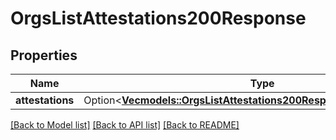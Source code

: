 # OrgsListAttestations200Response

## Properties

Name | Type | Description | Notes
------------ | ------------- | ------------- | -------------
**attestations** | Option<[**Vec<models::OrgsListAttestations200ResponseAttestationsInner>**](orgs_list_attestations_200_response_attestations_inner.md)> |  | [optional]

[[Back to Model list]](../README.md#documentation-for-models) [[Back to API list]](../README.md#documentation-for-api-endpoints) [[Back to README]](../README.md)


